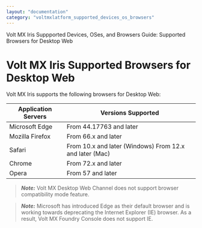 ```yaml
---
layout: "documentation"
category: "voltmxlatform_supported_devices_os_browsers"
---
```

                             

Volt MX  Iris Suppported Devices, OSes, and Browsers Guide: Supported Browsers for Desktop Web

Volt MX  Iris Supported Browsers for Desktop Web
=====================================================

Volt MX  Iris supports the following browsers for Desktop Web:

  
| Application Servers | Versions Supported |
| --- | --- |
| Microsoft Edge | From 44.17763 and later |
| Mozilla Firefox | From 66.x and later |
| Safari | From 10.x and later (Windows) From 12.x and later (Mac) |
| Chrome | From 72.x and later |
| Opera | From 57 and later |

> **_Note:_** Volt MX Desktop Web Channel does not support browser compatibility mode feature.

> **_Note:_** Microsoft has introduced Edge as their default browser and is working towards deprecating the Internet Explorer (IE) browser. As a result, Volt MX Foundry Console does not support IE.
